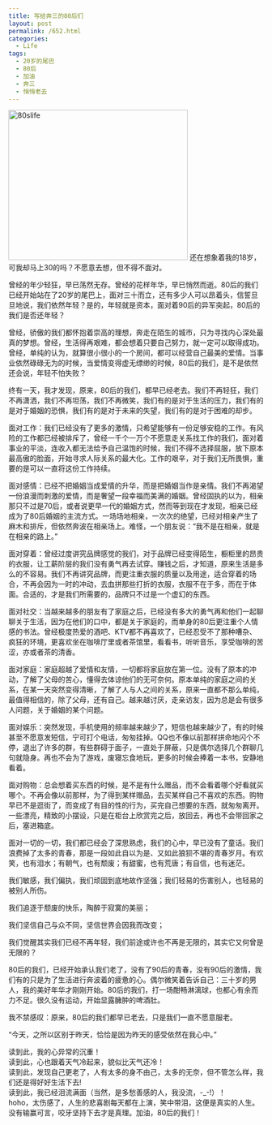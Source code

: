 ```yaml
---
title: 写给奔三的80后们
layout: post
permalink: /652.html
categories:
  - Life
tags:
  - 20岁的尾巴
  - 80后
  - 加油
  - 奔三
  - 悄悄老去
---
```

<img src="http://www.80aj.com/wp-content/uploads/2009/11/80slife.jpg" alt="80slife" title="80slife" width="354" height="296" class="aligncenter size-full wp-image-656" />  
还在想象着我的18岁，可我却马上30的吗？不愿意去想，但不得不面对。　　

曾经的年少轻狂，早已荡然无存。曾经的花样年华，早已悄然而逝。80后的我们已经开始站在了20岁的尾巴上，面对三十而立，还有多少人可以昂着头，信誓旦旦地说，我们依然年轻？是的，年轻就是资本，面对着90后的异军突起，80后的我们是否还年轻？

曾经，骄傲的我们都怀抱着崇高的理想，奔走在陌生的城市，只为寻找内心深处最真的梦想。曾经，生活得再艰难，都会想着只要自己努力，就一定可以取得成功。曾经，单纯的认为，就算很小很小的一个房间，都可以经营自己最美的爱情。当事业依然碌碌无为的时候，当爱情变得虚无缥缈的时候，80后的我们，是不是依然还会说，年轻不怕失败？

终有一天，我才发现，原来，80后的我们，都早已经老去。我们不再轻狂，我们不再潇洒，我们不再坦荡，我们不再微笑，我们有的是对于生活的压力，我们有的是对于婚姻的恐惧，我们有的是对于未来的失望，我们有的是对于困难的却步。

面对工作：我们已经没有了更多的激情，只希望能够有一份足够安稳的工作。有风险的工作都已经被排斥了，曾经一千个一万个不愿意走关系找工作的我们，面对着事业的平淡，连收入都无法给予自己温饱的时候，我们不得不选择屈服，放下原本最高傲的脸面，开始寻求人际关系的最大化。工作的艰辛，对于我们无所畏惧，重要的是可以一直将这份工作持续。

面对感情：已经不把婚姻当成爱情的升华，而是把婚姻当作是亲情。我们不再渴望一份浪漫而刺激的爱情，而是奢望一段幸福而美满的婚姻。曾经固执的以为，相亲那只不过是70后，或者说更早一代的婚姻方式，然而等到现在才发现，相亲已经成为了80后婚姻的主流方式。一场场地相亲，一次次的绝望，已经对相亲产生了麻木和排斥，但依然奔波在相亲场上。难怪，一个朋友说：“我不是在相亲，就是在相亲的路上。”

面对穿着：曾经过度讲究品牌感觉的我们，对于品牌已经变得陌生，橱柜里的昂贵的衣服，让工薪阶层的我们没有勇气再去试穿。赚钱之后，才知道，原来生活是多么的不容易。我们不再讲究品牌，而更注重衣服的质量以及用途，适合穿着的场合，不再会因为一时的冲动，去血拼那些打折的衣服，衣服不在于多，而在于体面。合适的，才是我们所需要的，品牌只不过是一个虚幻的东西。

面对社交：当越来越多的朋友有了家庭之后，已经没有多大的勇气再和他们一起聊聊关于生活，因为在他们的口中，都是关于家庭的，而单身的80后更注重个人情感的书法。曾经极度热爱的酒吧、KTV都不再喜欢了，已经忍受不了那种嘈杂、疯狂的环境，更喜欢坐在咖啡厅里或者茶馆里，看看书，听听音乐，享受咖啡的苦涩，亦或者茶的清香。

面对家庭：家庭超越了爱情和友情，一切都将家庭放在第一位。没有了原本的冲动，了解了父母的苦心，懂得去体谅他们的无可奈何。原本单纯的家庭之间的关系，在某一天突然变得清晰，了解了人与人之间的关系，原来一直都不那么单纯，最值得相信的，除了父母，还有自己。越来越讨厌，走亲访友，因为总是会有很多人问题，关于婚姻的某个问题。

面对娱乐：突然发现，手机使用的频率越来越少了，短信也越来越少了，有的时候甚至不愿意发短信，宁可打个电话，匆匆挂掉。QQ也不像以前那样拼命地闪个不停，退出了许多的群，有些群碍于面子，一直处于屏蔽，只是偶尔选择几个群聊几句就隐身。再也不会为了游戏，废寝忘食地玩，更多的时候会捧着一本书，安静地看着。

面对购物：总会想着买东西的时候，是不是有什么赠品，而不会看着哪个好看就买哪个。不再会像以前那样，为了得到某样赠品，去买某样自己不喜欢的东西。购物早已不是逛街了，而变成了有目的性的行为，买完自己想要的东西，就匆匆离开。一些漂亮，精致的小摆设，只是在柜台上欣赏完之后，放回去，再也不会带回家之后，塞进箱底。

面对一切的一切，我们都已经会了深思熟虑，我们的心中，早已没有了童话。我们浪费掉了太多的青春，那是一段如此自以为是、又如此狼狈不堪的青春岁月。有欢笑，也有泪水；有朝气，也有颓废；有甜蜜，也有荒唐；有自信，也有迷茫。

我们敏感，我们偏执，我们顽固到底地故作坚强；我们轻易的伤害别人，也轻易的被别人所伤。

我们追逐于颓废的快乐，陶醉于寂寞的美丽；

我们坚信自己与众不同，坚信世界会因我而改变；

我们觉醒其实我们已经不再年轻，我们前途或许也不再是无限的，其实它又何曾是无限的？

80后的我们，已经开始承认我们老了，没有了90后的青春，没有90后的激情，我们有的只是为了生活进行奔波着的疲惫的心。偶尔微笑着告诉自己：三十岁的男人，我的美好年华才刚刚开始。80后的我们，打一场酣畅淋漓球，也都心有余而力不足。很久没有运动，开始显露臃肿的啤酒肚。

我不禁感叹：原来，80后的我们都早已老去，只是我们一直不愿意服老。

“今天，之所以区别于昨天，恰恰是因为昨天的感受依然在我心中。”

读到此，我的心异常的沉重！  
读到此，心也跟着天气冷起来，貌似比天气还冷！  
读到此，发现自己更老了，人有太多的身不由己，太多的无奈，但不管怎么样，我们还是得好好生活下去!  
读到此，我已经泪流满面（当然，是多愁善感的人，我没流，-_-!）！  
hoho，太伤感了，人生的悲喜剧每天都在上演，笑中带泪，这便是真实的人生。  
没有输赢可言，咬牙坚持下去才是真理。加油，80后的我们！